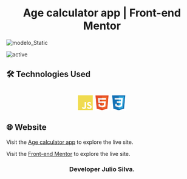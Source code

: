 # <h1 align="center">Age calculator app | Front-end Mentor</h1>

![modelo_Static](https://github.com/user-attachments/assets/cdc9702f-11ce-4b9b-9411-8957f173a241)

![active](https://github.com/user-attachments/assets/741bd536-c829-4c5c-81fc-c36555fa22c5)


## 🛠 Technologies Used
<div align="center" style="display: inline_block"><br>
  <img alt="Js" width="40" src="https://raw.githubusercontent.com/devicons/devicon/master/icons/javascript/javascript-plain.svg">
  <img alt="HTML" width="40" src="https://raw.githubusercontent.com/devicons/devicon/master/icons/html5/html5-original.svg">
  <img alt="CSS" width="40" src="https://raw.githubusercontent.com/devicons/devicon/master/icons/css3/css3-original.svg">
</div>

## 🌐 Website
Visit the [Age calculator app](https://age-calculator-app-two-blush.vercel.app/) to explore the live site.

Visit the [Front-end Mentor](https://www.frontendmentor.io/) to explore the live site.

### <p align="center">Developer Julio Silva.</p>
